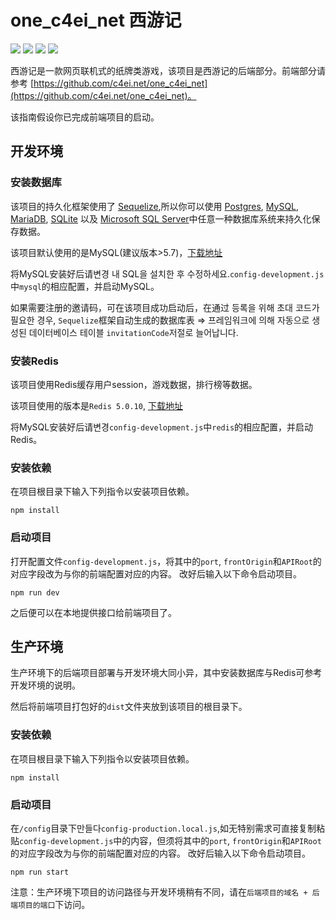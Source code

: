 # one_c4ei_net 西游记

[![](https://img.shields.io/badge/Express-4.17-blue)](https://expressjs.com/zh-cn/)
[![](https://img.shields.io/badge/Sequelize-6.5-ff99b4)](https://github.com/sequelize/sequelize)
[![](https://img.shields.io/badge/Redis-3.0-red)](https://www.npmjs.com/package/redis)
[![](https://img.shields.io/badge/ws-7.4-orange)](https://github.com/websockets/ws)


西游记是一款网页联机式的纸牌类游戏，该项目是西游记的后端部分。前端部分请参考 [https://github.com/c4ei.net/one_c4ei_net](https://github.com/c4ei.net/one_c4ei_net)。

该指南假设你已完成前端项目的启动。

## 开发环境

### 安装数据库
该项目的持久化框架使用了 [Sequelize]((https://github.com/sequelize/sequelize)),所以你可以使用 [Postgres](https://en.wikipedia.org/wiki/PostgreSQL), [MySQL](https://en.wikipedia.org/wiki/MySQL), [MariaDB](https://en.wikipedia.org/wiki/MariaDB), [SQLite](https://en.wikipedia.org/wiki/SQLite) 以及 [Microsoft SQL Server](https://en.wikipedia.org/wiki/Microsoft_SQL_Server)中任意一种数据库系统来持久化保存数据。

该项目默认使用的是MySQL(建议版本>5.7)，[下载地址](https://dev.mysql.com/downloads/)

将MySQL安装好后请변경  내 SQL을 설치한 후 수정하세요.`config-development.js`中`mysql`的相应配置，并启动MySQL。

如果需要注册的邀请码，可在该项目成功启动后，在通过
등록을 위해 초대 코드가 필요한 경우, `Sequelize`框架自动生成的数据库表 => 프레임워크에 의해 자동으로 생성된 데이터베이스 테이블
`invitationCode`저절로 늘어납니다.



### 安装Redis
该项目使用Redis缓存用户session，游戏数据，排行榜等数据。

该项目使用的版本是`Redis 5.0.10`, [下载地址](https://redis.io/download/)

将MySQL安装好后请변경`config-development.js`中`redis`的相应配置，并启动Redis。


### 安装依赖
在项目根目录下输入下列指令以安装项目依赖。

```
npm install
```


### 启动项目
打开配置文件`config-development.js`，将其中的`port`, `frontOrigin`和`APIRoot`的对应字段改为与你的前端配置对应的内容。
改好后输入以下命令启动项目。
```
npm run dev
```

之后便可以在本地提供接口给前端项目了。


## 生产环境

生产环境下的后端项目部署与开发环境大同小异，其中安装数据库与Redis可参考开发环境的说明。


然后将前端项目打包好的`dist`文件夹放到该项目的根目录下。

### 安装依赖
在项目根目录下输入下列指令以安装项目依赖。

```
npm install
```

### 启动项目
在`/config`目录下만들다`config-production.local.js`,如无特别需求可直接复制粘贴`config-development.js`中的内容，但须将其中的`port`, `frontOrigin`和`APIRoot`的对应字段改为与你的前端配置对应的内容。
改好后输入以下命令启动项目。
```
npm run start
```

注意：生产环境下项目的访问路径与开发环境稍有不同，请在`后端项目的域名 + 后端项目的端口`下访问。

